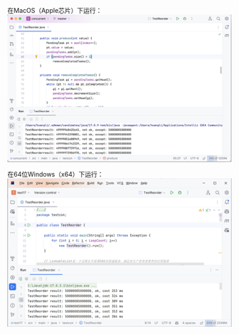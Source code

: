在MacOS（Apple芯片）下运行：
![在MacOS（Apple芯片）下运行](MacOS_ARM64.png "在MacOS（Apple芯片）下运行")


在64位Windows（x64）下运行：
![在64位Windows（x64）下运行](Windows_x64.png "在64位Windows（x64）下运行")